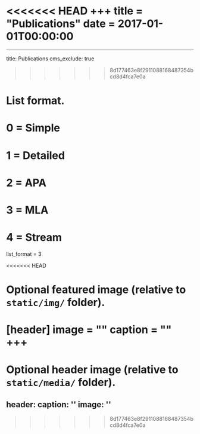 <<<<<<< HEAD
+++
title = "Publications"
date = 2017-01-01T00:00:00
=======
---
title: Publications
cms_exclude: true
>>>>>>> 8d177463e8f2911088168487354bcd8d4fca7e0a

# List format.
#   0 = Simple
#   1 = Detailed
#   2 = APA
#   3 = MLA
#   4 = Stream
list_format = 3

<<<<<<< HEAD
# Optional featured image (relative to `static/img/` folder).
[header]
image = ""
caption = ""
+++
=======
# Optional header image (relative to `static/media/` folder).
header:
  caption: ''
  image: ''
---
>>>>>>> 8d177463e8f2911088168487354bcd8d4fca7e0a

